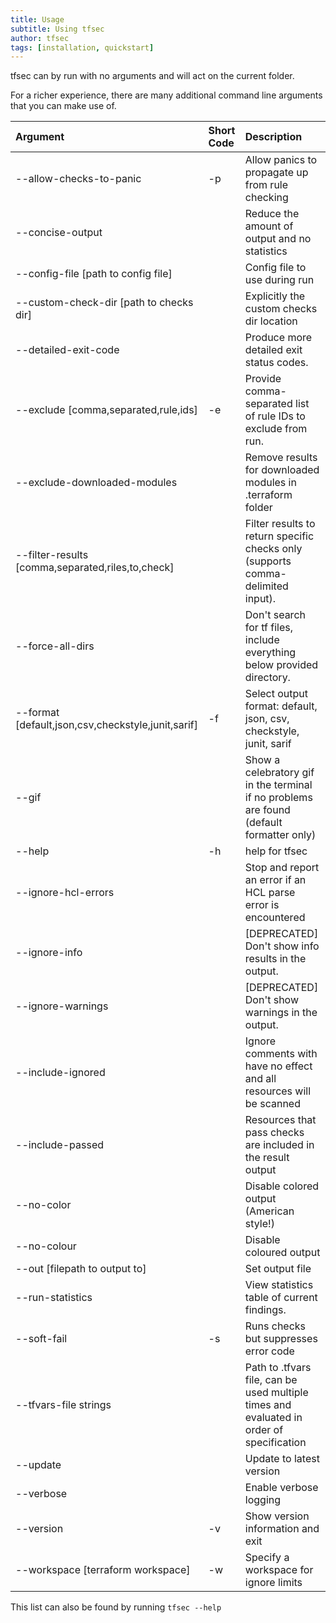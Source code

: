 ```yaml
---
title: Usage
subtitle: Using tfsec
author: tfsec
tags: [installation, quickstart]
---
```


tfsec can by run with no arguments and will act on the current folder. 

For a richer experience, there are many additional command line arguments that you can make use of.


| Argument                                           | Short Code | Description                                                                              |
| :------------------------------------------------- | :--------- | :--------------------------------------------------------------------------------------- |
| --allow-checks-to-panic                            | -p         | Allow panics to propagate up from rule checking                                          |
| --concise-output                                   |            | Reduce the amount of output and no statistics                                            |
| --config-file [path to config file]                |            | Config file to use during run                                                            |
| --custom-check-dir [path to checks dir]            |            | Explicitly the custom checks dir location                                                |
| --detailed-exit-code                               |            | Produce more detailed exit status codes.                                                 |
| --exclude [comma,separated,rule,ids]               | -e         | Provide comma-separated list of rule IDs to exclude from run.                            |
| --exclude-downloaded-modules                       |            | Remove results for downloaded modules in .terraform folder                               |
| --filter-results [comma,separated,riles,to,check]  |            | Filter results to return specific checks only (supports comma-delimited input).          |
| --force-all-dirs                                   |            | Don't search for tf files, include everything below provided directory.                  |
| --format [default,json,csv,checkstyle,junit,sarif] | -f         | Select output format: default, json, csv, checkstyle, junit, sarif                       |
| --gif                                              |            | Show a celebratory gif in the terminal if no problems are found (default formatter only) |
| --help                                             | -h         | help for tfsec                                                                           |
| --ignore-hcl-errors                                |            | Stop and report an error if an HCL parse error is encountered                            |
| --ignore-info                                      |            | [DEPRECATED] Don't show info results in the output.                                      |
| --ignore-warnings                                  |            | [DEPRECATED] Don't show warnings in the output.                                          |
| --include-ignored                                  |            | Ignore comments with have no effect and all resources will be scanned                                              |
| --include-passed                                   |            | Resources that pass checks are included in the result output                                               |
| --no-color                                         |            | Disable colored output (American style!)                                                 |
| --no-colour                                        |            | Disable coloured output                                                                  |
| --out [filepath to output to]                          |            | Set output file                                                                          |
| --run-statistics                                   |            | View statistics table of current findings.                                               |
| --soft-fail                                        | -s         | Runs checks but suppresses error code                                                    |
| --tfvars-file strings                              |            | Path to .tfvars file, can be used multiple times and evaluated in order of specification |
| --update                                           |            | Update to latest version                                                                 |
| --verbose                                          |            | Enable verbose logging                                                                   |
| --version                                          | -v         | Show version information and exit                                                        |
| --workspace [terraform workspace]                  | -w         | Specify a workspace for ignore limits                                                    |

This list can also be found by running `tfsec --help`
